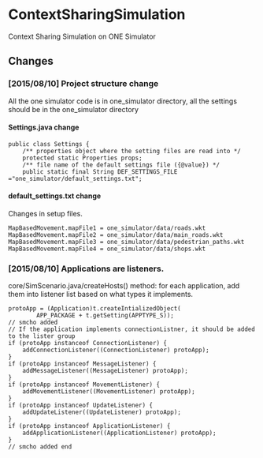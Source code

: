 # ContextSharingSimulation
Context Sharing Simulation on ONE Simulator

## Changes

### [2015/08/10] Project structure change

All the one simulator code is in one_simulator directory, all the settings should be in the one_simulator directory

#### Settings.java change

    public class Settings {
    	/** properties object where the setting files are read into */
    	protected static Properties props;
    	/** file name of the default settings file ({@value}) */
    	public static final String DEF_SETTINGS_FILE ="one_simulator/default_settings.txt";

#### default_settings.txt change

Changes in setup files.

    MapBasedMovement.mapFile1 = one_simulator/data/roads.wkt
    MapBasedMovement.mapFile2 = one_simulator/data/main_roads.wkt
    MapBasedMovement.mapFile3 = one_simulator/data/pedestrian_paths.wkt
    MapBasedMovement.mapFile4 = one_simulator/data/shops.wkt

### [2015/08/10] Applications are listeners.

core/SimScenario.java/createHosts() method: for each application, add them into listener list based on what types it implements.

    protoApp = (Application)t.createIntializedObject(
            APP_PACKAGE + t.getSetting(APPTYPE_S));
    // smcho added
    // If the application implements connectionListner, it should be added to the lister group
    if (protoApp instanceof ConnectionListener) {
        addConnectionListener((ConnectionListener) protoApp);
    }
    if (protoApp instanceof MessageListener) {
        addMessageListener((MessageListener) protoApp);
    }
    if (protoApp instanceof MovementListener) {
        addMovementListener((MovementListener) protoApp);
    }
    if (protoApp instanceof UpdateListener) {
        addUpdateListener((UpdateListener) protoApp);
    }
    if (protoApp instanceof ApplicationListener) {
        addApplicationListener((ApplicationListener) protoApp);
    }
    // smcho added end
